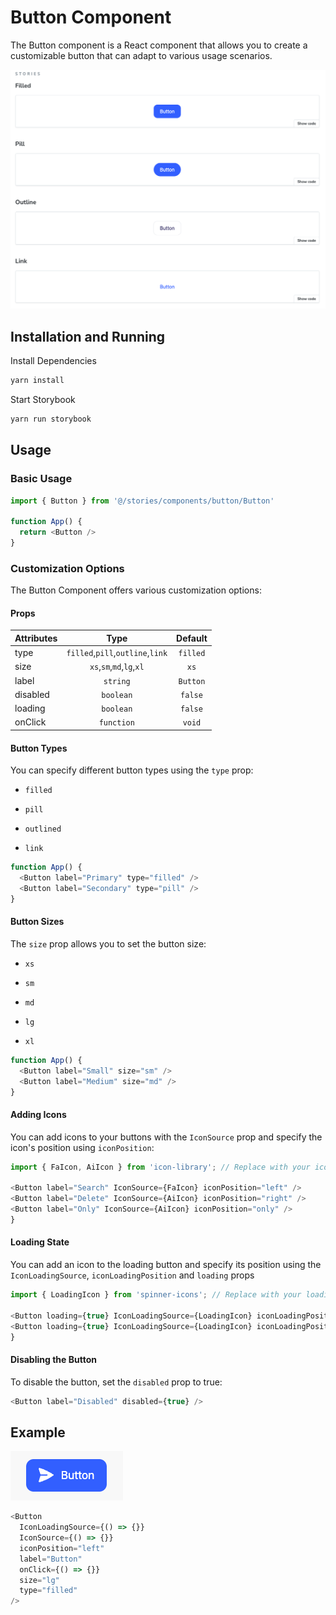 # Button Component

The Button component is a React component that allows you to create a customizable button that can adapt to various usage scenarios.

![App Screenshot](https://raw.githubusercontent.com/ezgihekimm/storybook-button/main/Screenshot%202023-09-27%20at%2013.04.25.png)

## Installation and Running

Install Dependencies

```bash
yarn install
```

Start Storybook

```bash
yarn run storybook
```

## Usage

### Basic Usage

```javascript
import { Button } from '@/stories/components/button/Button'

function App() {
  return <Button />
}
```

### Customization Options

The Button Component offers various customization options:

#### Props

| Attributes |               Type               | Default  |
| :--------- | :------------------------------: | :------: |
| type       | `filled`,`pill`,`outline`,`link` | `filled` |
| size       |     `xs`,`sm`,`md`,`lg`,`xl`     |   `xs`   |
| label      |             `string`             | `Button` |
| disabled   |            `boolean`             | `false`  |
| loading    |            `boolean`             | `false`  |
| onClick    |            `function`            |  `void`  |

#### Button Types

You can specify different button types using the `type` prop:

- `filled`

- `pill`

- `outlined`

- `link`

```javascript
function App() {
  <Button label="Primary" type="filled" />
  <Button label="Secondary" type="pill" />
}
```

#### Button Sizes

The `size` prop allows you to set the button size:

- `xs`

- `sm`

- `md`

- `lg`

- `xl`

```javascript
function App() {
  <Button label="Small" size="sm" />
  <Button label="Medium" size="md" />
}
```

#### Adding Icons

You can add icons to your buttons with the `IconSource` prop and specify the icon's position using `iconPosition`:

```javascript
import { FaIcon, AiIcon } from 'icon-library'; // Replace with your icon components

<Button label="Search" IconSource={FaIcon} iconPosition="left" />
<Button label="Delete" IconSource={AiIcon} iconPosition="right" />
<Button label="Only" IconSource={AiIcon} iconPosition="only" />
}
```

#### Loading State

You can add an icon to the loading button and specify its position using the `IconLoadingSource`,
`iconLoadingPosition` and `loading` props

```javascript
import { LoadingIcon } from 'spinner-icons'; // Replace with your loading spinner components

<Button loading={true} IconLoadingSource={LoadingIcon} iconLoadingPosition="left" />
<Button loading={true} IconLoadingSource={LoadingIcon} iconLoadingPosition="only" />
}
```

#### Disabling the Button

To disable the button, set the `disabled` prop to true:

```javascript
<Button label="Disabled" disabled={true} />
```

## Example

![App Screenshot](https://raw.githubusercontent.com/ezgihekimm/storybook-button/main/Screenshot%202023-09-27%20at%2013.00.21.png)

```javascript
<Button
  IconLoadingSource={() => {}}
  IconSource={() => {}}
  iconPosition="left"
  label="Button"
  onClick={() => {}}
  size="lg"
  type="filled"
/>
```
